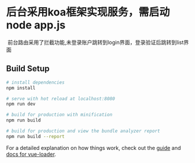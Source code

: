 # 后台采用koa框架实现服务，需启动node app.js
  前台路由采用了拦截功能,未登录账户跳转到login界面，登录验证后跳转到list界面
> 

## Build Setup

``` bash
# install dependencies
npm install

# serve with hot reload at localhost:8080
npm run dev

# build for production with minification
npm run build

# build for production and view the bundle analyzer report
npm run build --report
```

For a detailed explanation on how things work, check out the [guide](http://vuejs-templates.github.io/webpack/) and [docs for vue-loader](http://vuejs.github.io/vue-loader).

